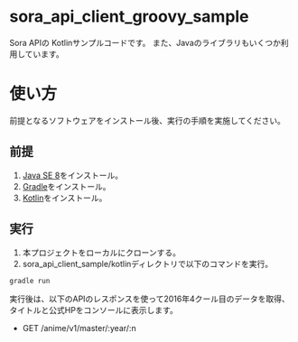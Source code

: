 # sora_api_client_groovy_sample

Sora APIの Kotlinサンプルコードです。
また、Javaのライブラリもいくつか利用しています。

# 使い方

前提となるソフトウェアをインストール後、実行の手順を実施してください。

## 前提

1. [Java SE 8](http://www.oracle.com/technetwork/java/javase/downloads/index.html)をインストール。
2. [Gradle](https://docs.gradle.org/current/userguide/installation.html)をインストール。
3. [Kotlin](https://kotlinlang.org/docs/tutorials/command-line.html)をインストール。

## 実行

1. 本プロジェクトをローカルにクローンする。
2. sora_api_client_sample/kotlinディレクトリで以下のコマンドを実行。

```
gradle run
```

実行後は、以下のAPIのレスポンスを使って2016年4クール目のデータを取得、
タイトルと公式HPをコンソールに表示します。
- GET /anime/v1/master/:year/:n
